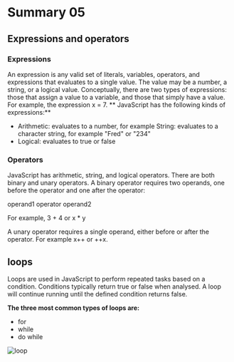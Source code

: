# Summary 05
## Expressions and operators

### Expressions
An expression is any valid set of literals, variables, operators, and expressions that evaluates to a single value. The value may be a number, a string, or a logical value. Conceptually, there are two types of expressions: those that assign a value to a variable, and those that simply have a value. For example, the expression x = 7.
** JavaScript has the following kinds of expressions:**

* Arithmetic: evaluates to a number, for example
String: evaluates to a character string, for example "Fred" or "234"
* Logical: evaluates to true or false
### Operators
JavaScript has arithmetic, string, and logical operators. There are both binary and unary operators. A binary operator requires two operands, one before the operator and one after the operator:

operand1 operator operand2

For example, 3 + 4 or x * y

A unary operator requires a single operand, either before or after the operator.
For example x++ or ++x.

## loops
Loops are used in JavaScript to perform repeated tasks based on a condition. Conditions typically return true or false when analysed. A loop will continue running until the defined condition returns false.

**The three most common types of loops are:**

+ for
+ while
+ do while

![loop](https://static.javatpoint.com/images/java-loops.png)
